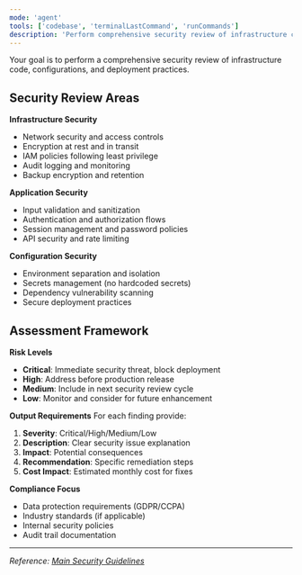 ```yaml
---
mode: 'agent'
tools: ['codebase', 'terminalLastCommand', 'runCommands']
description: 'Perform comprehensive security review of infrastructure code and configurations'
---
```


Your goal is to perform a comprehensive security review of infrastructure code, configurations, and deployment practices.

## Security Review Areas

**Infrastructure Security**
- Network security and access controls
- Encryption at rest and in transit
- IAM policies following least privilege
- Audit logging and monitoring
- Backup encryption and retention

**Application Security**
- Input validation and sanitization
- Authentication and authorization flows
- Session management and password policies
- API security and rate limiting

**Configuration Security**
- Environment separation and isolation
- Secrets management (no hardcoded secrets)
- Dependency vulnerability scanning
- Secure deployment practices

## Assessment Framework

**Risk Levels**
- **Critical**: Immediate security threat, block deployment
- **High**: Address before production release
- **Medium**: Include in next security review cycle
- **Low**: Monitor and consider for future enhancement

**Output Requirements**
For each finding provide:
1. **Severity**: Critical/High/Medium/Low
2. **Description**: Clear security issue explanation
3. **Impact**: Potential consequences
4. **Recommendation**: Specific remediation steps
5. **Cost Impact**: Estimated monthly cost for fixes

**Compliance Focus**
- Data protection requirements (GDPR/CCPA)
- Industry standards (if applicable)
- Internal security policies
- Audit trail documentation

---

*Reference: [Main Security Guidelines](../.github/copilot-instructions.md)*

